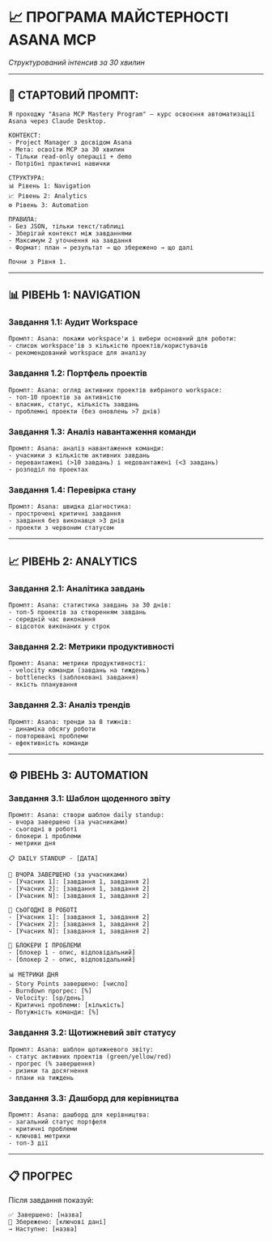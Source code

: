 # 📈 ПРОГРАМА МАЙСТЕРНОСТІ ASANA MCP
*Структурований інтенсив за 30 хвилин*

---

## 🚀 СТАРТОВИЙ ПРОМПТ:

```
Я проходжу "Asana MCP Mastery Program" — курс освоєння автоматизації Asana через Claude Desktop.

КОНТЕКСТ:
- Project Manager з досвідом Asana
- Мета: освоїти MCP за 30 хвилин
- Тільки read-only операції + demo
- Потрібні практичні навички

СТРУКТУРА:
📊 Рівень 1: Navigation
📈 Рівень 2: Analytics  
⚙️ Рівень 3: Automation

ПРАВИЛА:
- Без JSON, тільки текст/таблиці
- Зберігай контекст між завданнями
- Максимум 2 уточнення на завдання
- Формат: план → результат → що збережено → що далі

Почни з Рівня 1.
```

---

## 📊 РІВЕНЬ 1: NAVIGATION

### Завдання 1.1: Аудит Workspace
```
Промпт: Asana: покажи workspace'и і вибери основний для роботи:
- список workspace'ів з кількістю проектів/користувачів
- рекомендований workspace для аналізу
```

### Завдання 1.2: Портфель проектів  
```
Промпт: Asana: огляд активних проектів вибраного workspace:
- топ-10 проектів за активністю
- власник, статус, кількість завдань
- проблемні проекти (без оновлень >7 днів)
```

### Завдання 1.3: Аналіз навантаження команди 
```
Промпт: Asana: аналіз навантаження команди:
- учасники з кількістю активних завдань
- перевантажені (>10 завдань) і недовантажені (<3 завдань)
- розподіл по проектах
```

### Завдання 1.4: Перевірка стану 
```
Промпт: Asana: швидка діагностика:
- прострочені критичні завдання
- завдання без виконавця >3 днів  
- проекти з червоним статусом
```

---

## 📈 РІВЕНЬ 2: ANALYTICS

### Завдання 2.1: Аналітика завдань 
```
Промпт: Asana: статистика завдань за 30 днів:
- топ-5 проектів за створенням завдань
- середній час виконання
- відсоток виконаних у строк
```

### Завдання 2.2: Метрики продуктивності
```
Промпт: Asana: метрики продуктивності:
- velocity команди (завдань на тиждень)
- bottlenecks (заблоковані завдання)
- якість планування
```

### Завдання 2.3: Аналіз трендів 
```
Промпт: Asana: тренди за 8 тижнів:
- динаміка обсягу роботи
- повторювані проблеми
- ефективність команди
```

---

## ⚙️ РІВЕНЬ 3: AUTOMATION

### Завдання 3.1: Шаблон щоденного звіту 
```
Промпт: Asana: створи шаблон daily standup:
- вчора завершено (за учасниками)
- сьогодні в роботі
- блокери і проблеми
- метрики дня
```

```
📋 DAILY STANDUP - [ДАТА]

🔸 ВЧОРА ЗАВЕРШЕНО (за учасниками)
- [Учасник 1]: [завдання 1, завдання 2]
- [Учасник 2]: [завдання 1, завдання 2]  
- [Учасник N]: [завдання 1, завдання 2]

🔸 СЬОГОДНІ В РОБОТІ
- [Учасник 1]: [завдання 1, завдання 2]
- [Учасник 2]: [завдання 1, завдання 2]
- [Учасник N]: [завдання 1, завдання 2]

🚫 БЛОКЕРИ І ПРОБЛЕМИ  
- [блокер 1 - опис, відповідальний]
- [блокер 2 - опис, відповідальний]

📊 МЕТРИКИ ДНЯ
- Story Points завершено: [число]
- Burndown прогрес: [%]
- Velocity: [sp/день] 
- Критичні проблеми: [кількість]
- Потужність команди: [%]
```

### Завдання 3.2: Щотижневий звіт статусу 
```
Промпт: Asana: шаблон щотижневого звіту:
- статус активних проектів (green/yellow/red)
- прогрес (% завершення)
- ризики та досягнення
- плани на тиждень
```

### Завдання 3.3: Дашборд для керівництва 
```
Промпт: Asana: дашборд для керівництва:
- загальний статус портфеля
- критичні проблеми
- ключові метрики
- топ-3 дії
```

---

## 📋 ПРОГРЕС

Після завдання показуй:
```
✅ Завершено: [назва]
🧠 Збережено: [ключові дані]
→ Наступне: [назва]
```